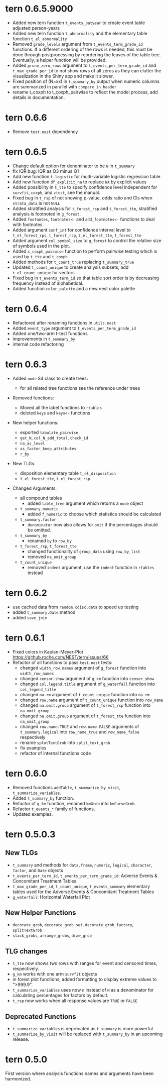 # tern 0.6.5.9000

* Added new tern function `t_events_patyear` to create event table adjusted person-years
* Added new tern function `t_abnormality` and the elementary table function `t_el_abnormality`
* Removed `grade_levels` argument from `t_events_term_grade_id` functions. If a different ordering of the rows is needed,
  this must be done through postprocessing by reordering the leaves of the table tree. Eventually, a helper function
  will be provided.
* Added `prune_zero_rows` argument to `t_events_per_term_grade_id` and `t_max_grade_per_id` to not show rows of all zeros
  as they can clutter the visualization in the Shiny app and make it slower.
* Fixed position of (N=xx) in `t_summary_by` output when numeric columns are summarized in parallel with `compare_in_header` 
* rename t_coxph to t_coxph_pairwise to reflect the model process, add details in documentation.

# tern 0.6.6

* Remove `test.nest` dependency

# tern 0.6.5

* Change default option for denominator to be `N` in `t_summary`
* fix IQR bug: IQR as Q3 minus Q1
* Add new function `t_logistic` for multi-variable logistic regression table
* Add new function `df_explicit_na` to replace `NA` by explicit values
* Added possibility in `t_tte` to specify confidence level independent for `survfit`, `coxph`, and `ztest`, see the manual.
* Fixed bug in `t_rsp` of not showing p-value, odds ratio and CIs when `strata_data` is not `NULL`
* Added stratified analysis for `t_forest_rsp` and `t_forest_tte`, stratified analysis is footnoted in `g_forest`.
* Added `footnotes`, `footnotes<-` and `add_footnotes<-` functions to deal with footnotes
* Added argument `conf_int` for confidence interval level to `t_el_forest_rps`, `t_forest_rsp`, `t_el_forest_tte`, `t_forest_tte`
* Added argument `col_symbol_size` to `g_forest` to control the relative size of symbols used in the plot.
* Added `s_coxph_pairwise` function to perform pairwise testing which is used by `t_tte` and `t_coxph`
* Added methods for `t_count_true` replacing `t_summary_true`
* Updated `t_count_unique` to create analysis subsets, add `t_el_count_unique` for vectors
* Fixed bug in `t_events_term_id` so that table sort order is by decreasing frequency instead of alphabetical.
* Added function `color_palette` and a new nest color palette

# tern 0.6.4

* Refactored after renaming functions in `utils.nest`
* Added `event_type` argument to `t_events_per_term_grade_id`
* Added one/two-arm t-test functions
* improvements in `t_summary_by`
* internal code refactoring

# tern 0.6.3

* Added `node` S4 class to create trees:
    - for all related tree functions see the reference under trees 

* Removed functions:
    - Moved all the label functions to `rtables`
    - deleted `keys` and `keys<-` functions

* New helper functions:
    - exported `tabulate_pairwise`
    - `get_N`, `col_N_add_total`, `check_id`
    - `na_as_level`
    - `as_factor_keep_attributes`
    - `r_by`

* New TLGs:
    - disposition elementary table `t_el_disposition`
    - `t_el_forest_tte`, `t_el_forest_rsp`

* Changed Arguments:
    - all compound tables
        - added `table_tree` argument which returns a `node` object
    - `t_summary.numeric`
        - added `f_numeric` to choose which statistics should be calculated
    - `t_summary.factor`
        - `denominator` now also allows for `omit` if the percentages should be omitted.
    - `t_summary_by`
        - renamed `by` to `row_by`
    - `t_forest_rsp`, `t_forest_tte`
        - changed functionality of `group_data` using `row_by_list`
        - removed `na_omit_group`
    - `t_count_unique`
        - removed `indent` argument, use the `indent` function in `rtables` instead

# tern 0.6.2

* use cached data from `random.cdisc.data` to speed up testing
* added `t_summary.Date` method
* added `save_join`

# tern 0.6.1

* Fixed colors in Kaplan-Meyer-Plot https://github.roche.com/NEST/tern/issues/66
* Refactor of all functions to pass `test.nest` tests:
    * changed `width_row.names` argument of `g_forest` function into `width_row_names`
    * changed `censor.show` argument of `g_km` function into `censor_show`
    * changed `col.legend.title` argument of `g_waterfall` function into `col_legend_title`
    * changed `na.rm` argument of `t_count_unique` function into `na_rm`
    * changed `row.name` argument of `t_count_unique` function into `row_name`
    * changed `na.omit.group` argument of `t_forest_rsp` function into `na_omit_group`
    * changed `na.omit.group` argument of `t_forest_tte` function into `na_omit_group`
    * changed `row.name.TRUE` and `row.name.FALSE` arguments of `t_summary.logical` into `row_name_true` and `row_name_false` respectively
    * rename `splotTextGrob` into `split_text_grob`
    * fix examples
    * refactor of internal functions code

# tern 0.6.0

* Removed functions `addTable`, `t_summarize_by_visit`, `t_summarize_variables`.
* Added `t_summary_by` function.
* Refactor of `g_km` function, renamed `kmGrob` into `kmCurveGrob`.
* Refactor `t_events_*` family of functions.
* Updated examples.

# tern 0.5.0.3 

## New TLGs

* `t_summary` and methods for `data.frame`, `numeric`, `logical`, `character`,
`factor`, and `Date` objects
* `t_events_per_term_id`, `t_events_per_term_grade_id`: Adverse Events &
Concomitant Treatment Tables
* `t_max_grade_per_id`, `t_count_unique`, `t_events_summary` elementary tables
used for the Adverse Events & Concomitant Treatment Tables
* `g_waterfall`: Horizontal Waterfall Plot

## New Helper Functions

* `decorate_grob`, `decorate_grob_set`, `decorate_grob_factory`, `splitTextGrob`
* `stack_grobs`, `arrange_grobs`, `draw_grob`

## TLG changes

* `t_tte` now shows two rows with ranges for event and censored times,
respectively.
* `g_km` works with one arm `survfit` objects
* in forest plot functions, added formatting to display extreme values to
">999.9".
* `t_summarise_variables` uses now `n` instead of `N` as a denominator for
calculating percentages for factors by default.
* `t_rsp` now works when all response values are `TRUE` or `FALSE`

## Deprecated Functions

* `t_summarize_variables` is deprecated as `t_summary` is more powerful
* `t_summarize_by_visit` will be replaced with `t_summary_by` in an upcoming release.

# tern 0.5.0

First version where analysis functions names and arguments have been harmonized. 
